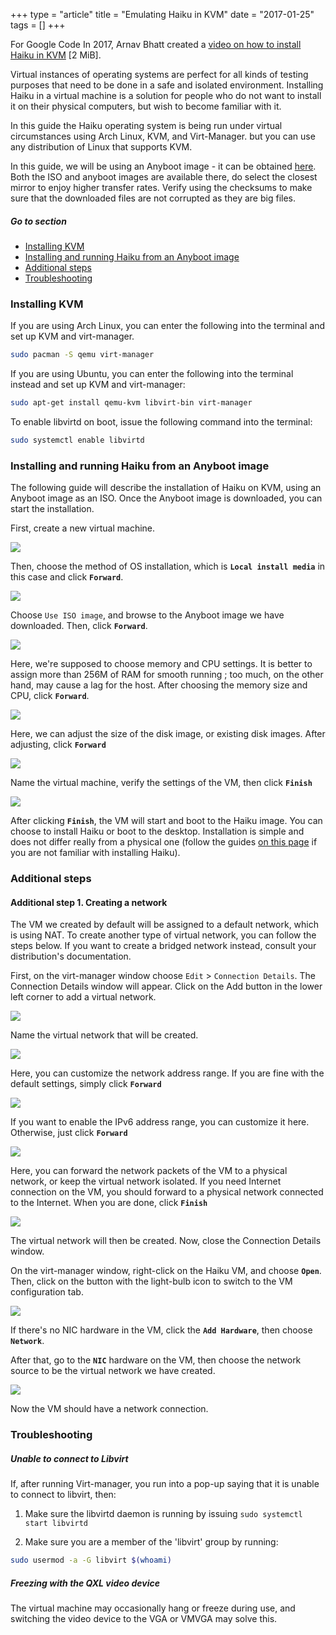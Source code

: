 +++
type = "article"
title = "Emulating Haiku in KVM"
date = "2017-01-25"
tags = []
+++

For Google Code In 2017, Arnav Bhatt created a [video on how to install Haiku in KVM](http://haiku-files.org/files/media/GCI-2017_KVM_Arnav-Bhatt.mkv) [2 MiB].

Virtual instances of operating systems are perfect for all kinds of testing purposes that need to be done in a safe and isolated environment. Installing Haiku in a virtual machine is a solution for people who do not want to install it on their physical computers, but wish to become familiar with it.

In this guide the Haiku operating system is being run under virtual circumstances using Arch Linux, KVM, and Virt-Manager. but you can use any distribution of Linux that supports KVM.

In this guide, we will be using an Anyboot image - it can be obtained [here](/get-haiku).  Both the ISO and anyboot images are available there, do select the closest mirror to enjoy higher transfer rates. Verify using the checksums to make sure that the downloaded files are not corrupted as they are big files.

##### Go to section

* [Installing KVM](#part_kvm)
* [Installing and running Haiku from an Anyboot image](#part_iso)
* [Additional steps](#part_additional)
* [Troubleshooting](#part_trouble)

### Installing KVM <a name="part_kvm"></a>

If you are using Arch Linux, you can enter the following into the terminal and set up KVM and virt-manager.
```sh
sudo pacman -S qemu virt-manager
```

If you are using Ubuntu, you can enter the following into the terminal instead and set up KVM and virt-manager:
```sh
sudo apt-get install qemu-kvm libvirt-bin virt-manager
```

To enable libvirtd on boot, issue the following command into the terminal:
```sh
sudo systemctl enable libvirtd
```

### Installing and running Haiku from an Anyboot image <a name="part_iso"></a>

The following guide will describe the installation of Haiku on KVM, using an Anyboot image as an ISO. Once the Anyboot image is downloaded, you can start the installation.

First, create a new virtual machine.

![](/files/guides/virtualizing/kvm/virt_manager.png)

Then, choose the method of OS installation, which is **`Local install media`** in this case and click **`Forward`**.

![](/files/guides/virtualizing/kvm/create_machine.png)

Choose `Use ISO image`, and browse to the Anyboot image we have downloaded. Then, click **`Forward`**.

![](/files/guides/virtualizing/kvm/select_media.png)

Here, we're supposed to choose memory and CPU settings. It is better to assign more than 256M of RAM for smooth running ; too much, on the other hand, may cause a lag for the host.  After choosing the memory size and CPU, click **`Forward`**.

![](/files/guides/virtualizing/kvm/memory_cpu.png)

Here, we can adjust the size of the disk image, or existing disk images. After adjusting, click **`Forward`**

![](/files/guides/virtualizing/kvm/hard_disk.png)

Name the virtual machine, verify the settings of the VM, then click **`Finish`**

![](/files/guides/virtualizing/kvm/confirm_create.png)

After clicking **`Finish`**, the VM will start and boot to the Haiku image. You can choose to install Haiku or boot to the desktop. Installation is simple and does not differ really from a physical one (follow the guides [on this page](/get-haiku/installation-guide) if you are not familiar with installing Haiku).

### Additional steps <a name="part_additional"></a>

#### Additional step 1. Creating a network

The VM we created by default will be assigned to a default network, which is using NAT. To create another type of virtual network, you can follow the steps below. If you want to create a bridged network instead, consult your distribution's documentation. 

First, on the virt-manager window choose `Edit` > `Connection Details`. The Connection Details window will appear. Click on the Add button in the lower left corner to add a virtual network.

![](/files/guides/virtualizing/kvm/virtual_network_1.png)

Name the virtual network that will be created.

![](/files/guides/virtualizing/kvm/net_name.png)

Here, you can customize the network address range. If you are fine with the default settings, simply click **`Forward`**

![](/files/guides/virtualizing/kvm/ip_range.png)

If you want to enable the IPv6 address range, you can customize it here. Otherwise, just click **`Forward`**

![](/files/guides/virtualizing/kvm/ipv6.png)

Here, you can forward the network packets of the VM to a physical network, or keep the virtual network isolated. If you need Internet connection on the VM, you should forward to a physical network connected to the Internet. When you are done, click **`Finish`**

![](/files/guides/virtualizing/kvm/connect_physical.png)

The virtual network will then be created. Now, close the Connection Details window.

On the virt-manager window, right-click on the Haiku VM, and choose **`Open`**. Then, click on the button with the light-bulb icon to switch to the VM configuration tab.

![](/files/guides/virtualizing/kvm/vm_settings.png)

If there's no NIC hardware in the VM, click the **`Add Hardware`**, then choose **`Network`**.

After that, go to the **`NIC`** hardware on the VM, then choose the network source to be the virtual network we have created.

![](/files/guides/virtualizing/kvm/vm_settings_net.png)

Now the VM should have a network connection.

### Troubleshooting <a name="part_trouble"></a>

##### Unable to connect to Libvirt

If, after running Virt-manager, you run into a pop-up saying that it is unable to connect to libvirt, then:

1. Make sure the libvirtd daemon is running by issuing ```sudo systemctl start libvirtd```

2. Make sure you are a member of the 'libvirt' group by running: 
```sh
sudo usermod -a -G libvirt $(whoami)
```

##### Freezing with the QXL video device

The virtual machine may occasionally hang or freeze during use, and switching the video device to the VGA or VMVGA may solve this.
